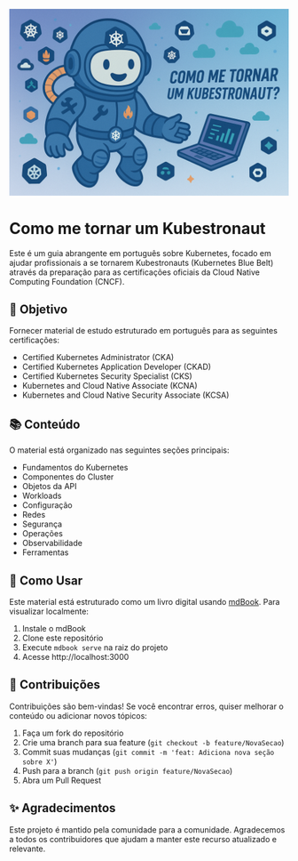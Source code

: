 ![Logo](src/assets/logo.png)

# Como me tornar um Kubestronaut

Este é um guia abrangente em português sobre Kubernetes, focado em ajudar profissionais a se tornarem Kubestronauts (Kubernetes Blue Belt) através da preparação para as certificações oficiais da Cloud Native Computing Foundation (CNCF).

## 🎯 Objetivo

Fornecer material de estudo estruturado em português para as seguintes certificações:
- Certified Kubernetes Administrator (CKA)
- Certified Kubernetes Application Developer (CKAD)
- Certified Kubernetes Security Specialist (CKS)
- Kubernetes and Cloud Native Associate (KCNA)
- Kubernetes and Cloud Native Security Associate (KCSA)

## 📚 Conteúdo

O material está organizado nas seguintes seções principais:
- Fundamentos do Kubernetes
- Componentes do Cluster
- Objetos da API
- Workloads
- Configuração
- Redes
- Segurança
- Operações
- Observabilidade
- Ferramentas

## 🚀 Como Usar

Este material está estruturado como um livro digital usando [mdBook](https://github.com/rust-lang/mdBook). Para visualizar localmente:

1. Instale o mdBook
2. Clone este repositório
3. Execute `mdbook serve` na raiz do projeto
4. Acesse http://localhost:3000

## 🤝 Contribuições

Contribuições são bem-vindas! Se você encontrar erros, quiser melhorar o conteúdo ou adicionar novos tópicos:

1. Faça um fork do repositório
2. Crie uma branch para sua feature (`git checkout -b feature/NovaSecao`)
3. Commit suas mudanças (`git commit -m 'feat: Adiciona nova seção sobre X'`)
4. Push para a branch (`git push origin feature/NovaSecao`)
5. Abra um Pull Request

## ✨ Agradecimentos

Este projeto é mantido pela comunidade para a comunidade. Agradecemos a todos os contribuidores que ajudam a manter este recurso atualizado e relevante.
